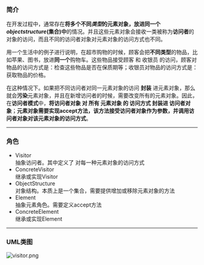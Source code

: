 ### 简介  

在开发过程中，通常存在**将多个不同*类型*的元素对象，放进同一个*objectstructure*(集合)中**的情况。并且这些元素对象会接收一类被称为**访问者**的对象的访问，而且不同的访问者对象对元素对象的访问方式也不同。    

用一个生活中的例子进行说明，在超市购物的时候，顾客会把**不同类型**的物品，比如苹果、图书，放进**同一个**购物车。这些物品接受顾客 和 收银员 的访问，顾客对物品的访问方式是：检查这些物品是否在保质期等；收银员对物品的访问方式是：获取物品的价格。  

在这种情况下。如果把不同访问者对同一元素对象的访问 **封装** 进元素对象，那么就会**污染**元素对象，并且在新增访问者的时候，需要改变所有的元素对象。因此，在**访问者模式**中，**将访问者对象 对 所有 元素对象 的 访问方式 封装进 访问者对象**；**元素对象需要实现accept方法，该方法接受访问者对象作为参数，并调用访问者对象对该元素对象的访问方式**。  

---

### 角色 

* Visitor  
抽象访问者。其中定义了 对每一种元素对象的访问方式  
* ConcreteVisitor  
继承或实现Visitor   
* ObjectStructure   
对象结构。本质上是一个集合，需要提供增加或移除元素对象的方法
* Element      
抽象元素角色。需要定义accept方法  
* ConcreteElement    
继承或实现Element  

---

### UML类图  

![visitor.png](http://timd.cn/content/images/pictures/visitor.png)    
